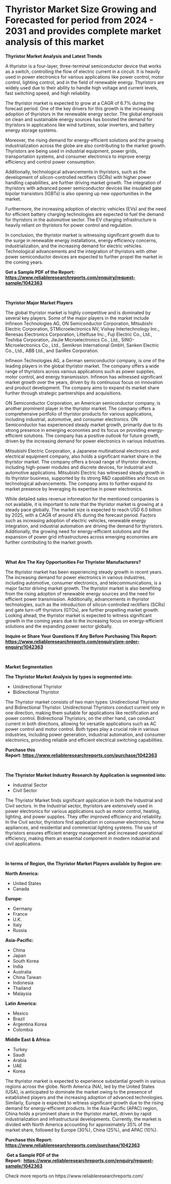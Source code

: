 <p><h1>Thyristor Market Size Growing and Forecasted for period from 2024 - 2031 and provides complete market analysis of this market</h1></p><p><strong>Thyristor Market Analysis and Latest Trends</strong></p>
<p><p>A thyristor is a four-layer, three-terminal semiconductor device that works as a switch, controlling the flow of electric current in a circuit. It is heavily used in power electronics for various applications like power control, motor control, lighting control, and in the field of renewable energy. Thyristors are widely used due to their ability to handle high voltage and current levels, fast switching speed, and high reliability.</p><p>The thyristor market is expected to grow at a CAGR of 6.7% during the forecast period. One of the key drivers for this growth is the increasing adoption of thyristors in the renewable energy sector. The global emphasis on clean and sustainable energy sources has boosted the demand for thyristors in applications like wind turbines, solar inverters, and battery energy storage systems.</p><p>Moreover, the rising demand for energy-efficient solutions and the growing industrialization across the globe are also contributing to the market growth. Thyristors are being used in industrial equipment, power grids, transportation systems, and consumer electronics to improve energy efficiency and control power consumption.</p><p>Additionally, technological advancements in thyristors, such as the development of silicon-controlled rectifiers (SCRs) with higher power handling capabilities, are further driving market growth. The integration of thyristors with advanced power semiconductor devices like insulated gate bipolar transistors (IGBTs) is also opening up new opportunities in the market.</p><p>Furthermore, the increasing adoption of electric vehicles (EVs) and the need for efficient battery charging technologies are expected to fuel the demand for thyristors in the automotive sector. The EV charging infrastructure is heavily reliant on thyristors for power control and regulation.</p><p>In conclusion, the thyristor market is witnessing significant growth due to the surge in renewable energy installations, energy efficiency concerns, industrialization, and the increasing demand for electric vehicles. Technological advancements and the integration of thyristors with other power semiconductor devices are expected to further propel the market in the coming years.</p></p>
<p><strong>Get a Sample PDF of the Report:&nbsp; <a href="https://www.reliableresearchreports.com/enquiry/request-sample/1042363">https://www.reliableresearchreports.com/enquiry/request-sample/1042363</a></strong></p>
<p>&nbsp;</p>
<p><strong>Thyristor Major Market Players</strong></p>
<p><p>The global thyristor market is highly competitive and is dominated by several key players. Some of the major players in the market include Infineon Technologies AG, ON Semiconductor Corporation, Mitsubishi Electric Corporation, STMicroelectronics NV, Vishay Intertechnology Inc., Renesas Electronics Corporation, Littelfuse Inc., Fuji Electric Co., Ltd., Toshiba Corporation, JieJie Microelectronics Co., Ltd., SINO-Microelectronics Co., Ltd., Semikron International GmbH, Sanken Electric Co., Ltd., ABB Ltd., and SanRex Corporation.</p><p>Infineon Technologies AG, a German semiconductor company, is one of the leading players in the global thyristor market. The company offers a wide range of thyristors across various applications such as power supplies, motor control, and energy transmission. Infineon has witnessed significant market growth over the years, driven by its continuous focus on innovation and product development. The company aims to expand its market share further through strategic partnerships and acquisitions.</p><p>ON Semiconductor Corporation, an American semiconductor company, is another prominent player in the thyristor market. The company offers a comprehensive portfolio of thyristor products for various applications, including industrial, automotive, and consumer electronics. ON Semiconductor has experienced steady market growth, primarily due to its strong presence in emerging economies and its focus on providing energy-efficient solutions. The company has a positive outlook for future growth, driven by the increasing demand for power electronics in various industries.</p><p>Mitsubishi Electric Corporation, a Japanese multinational electronics and electrical equipment company, also holds a significant market share in the thyristor market. The company offers a broad range of thyristor devices, including high-power modules and discrete devices, for industrial and automotive applications. Mitsubishi Electric has witnessed steady growth in its thyristor business, supported by its strong R&D capabilities and focus on technological advancements. The company aims to further expand its market presence by leveraging its expertise in power electronics.</p><p>While detailed sales revenue information for the mentioned companies is not available, it is important to note that the thyristor market is growing at a steady pace globally. The market size is expected to reach USD 6.0 billion by 2025, with a CAGR of around 4% during the forecast period. Factors such as increasing adoption of electric vehicles, renewable energy integration, and industrial automation are driving the demand for thyristors. Additionally, the growing need for energy-efficient solutions and the expansion of power grid infrastructures across emerging economies are further contributing to the market growth.</p></p>
<p>&nbsp;</p>
<p><strong>What Are The Key Opportunities For Thyristor Manufacturers?</strong></p>
<p><p>The thyristor market has been experiencing steady growth in recent years. The increasing demand for power electronics in various industries, including automotive, consumer electronics, and telecommunications, is a major factor driving market growth. The thyristor market is also benefiting from the rising adoption of renewable energy sources and the need for efficient power transmission. Additionally, advancements in thyristor technologies, such as the introduction of silicon-controlled rectifiers (SCRs) and gate turn-off thyristors (GTOs), are further propelling market growth. Looking ahead, the thyristor market is expected to witness significant growth in the coming years due to the increasing focus on energy-efficient solutions and the expanding power sector globally.</p></p>
<p><strong>Inquire or Share Your Questions If Any Before Purchasing This Report: <a href="https://www.reliableresearchreports.com/enquiry/pre-order-enquiry/1042363">https://www.reliableresearchreports.com/enquiry/pre-order-enquiry/1042363</a></strong></p>
<p>&nbsp;</p>
<p><strong>Market Segmentation</strong></p>
<p><strong>The Thyristor Market Analysis by types is segmented into:</strong></p>
<p><ul><li>Unidirectional Thyristor</li><li>Bidirectional Thyristor</li></ul></p>
<p><p>The Thyristor market consists of two main types: Unidirectional Thyristor and Bidirectional Thyristor. Unidirectional Thyristors conduct current only in one direction, making them suitable for applications like rectification and power control. Bidirectional Thyristors, on the other hand, can conduct current in both directions, allowing for versatile applications such as AC power control and motor control. Both types play a crucial role in various industries, including power generation, industrial automation, and consumer electronics, providing reliable and efficient electrical switching capabilities.</p></p>
<p><strong>Purchase this Report:&nbsp;<a href="https://www.reliableresearchreports.com/purchase/1042363">https://www.reliableresearchreports.com/purchase/1042363</a></strong></p>
<p>&nbsp;</p>
<p><strong>The Thyristor Market Industry Research by Application is segmented into:</strong></p>
<p><ul><li>Industrial Sector</li><li>Civil Sector</li></ul></p>
<p><p>The Thyristor Market finds significant application in both the Industrial and Civil sectors. In the Industrial sector, thyristors are extensively used in power electronics for various applications such as motor control, heating, lighting, and power supplies. They offer improved efficiency and reliability. In the Civil sector, thyristors find application in consumer electronics, home appliances, and residential and commercial lighting systems. The use of thyristors ensures efficient energy management and increased operational efficiency, making them an essential component in modern industrial and civil applications.</p></p>
<p>&nbsp;</p>
<p><strong>In terms of Region, the Thyristor Market Players available by Region are:</strong></p>
<p>
    <p> <strong> North America: </strong>
        <ul>
            <li>United States</li>
            <li>Canada</li>
        </ul>
        </p> 
    <p> <strong> Europe: </strong>
        <ul>
            <li>Germany</li>
            <li>France</li>
            <li>U.K.</li>
            <li>Italy</li>
            <li>Russia</li>
        </ul>
        </p> 
    <p> <strong> Asia-Pacific: </strong>
        <ul>
            <li>China</li>
            <li>Japan</li>
            <li>South Korea</li>
            <li>India</li>
            <li>Australia</li>
            <li>China Taiwan</li>
            <li>Indonesia</li>
            <li>Thailand</li>
            <li>Malaysia</li>
        </ul>
        </p> 
    <p> <strong> Latin America: </strong>
        <ul>
            <li>Mexico</li>
            <li>Brazil</li>
            <li>Argentina Korea</li>
            <li>Colombia</li>
        </ul>
        </p> 
    <p> <strong> Middle East & Africa: </strong>
        <ul>
            <li>Turkey</li>
            <li>Saudi</li>
            <li>Arabia</li>
            <li>UAE</li>
            <li>Korea</li>
        </ul>
    </p>
    </p>
<p><p>The thyristor market is expected to experience substantial growth in various regions across the globe. North America (NA), led by the United States (USA), is anticipated to dominate the market owing to the presence of established players and the increasing adoption of advanced technologies. Similarly, Europe is expected to witness significant growth due to the rising demand for energy-efficient products. In the Asia-Pacific (APAC) region, China holds a prominent share in the thyristor market, driven by rapid industrialization and infrastructural developments. Currently, the market is divided with North America accounting for approximately 35% of the market share, followed by Europe (30%), China (25%), and APAC (10%).</p></p>
<p><strong>Purchase this Report: <a href="https://www.reliableresearchreports.com/purchase/1042363">https://www.reliableresearchreports.com/purchase/1042363</a></strong></p>
<p>&nbsp;<strong>Get a Sample PDF of the Report:&nbsp;&nbsp;<a href="https://www.reliableresearchreports.com/enquiry/request-sample/1042363">https://www.reliableresearchreports.com/enquiry/request-sample/1042363</a></strong></p>
<p><strong></strong></p>
<p>Check more reports on https://www.reliableresearchreports.com/</p>